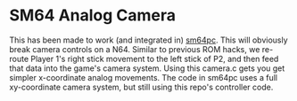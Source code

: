 # SM64 Analog Camera

This has been made to work (and integrated in) [sm64pc](https://github.com/sm64pc/sm64pc). This will obviously break camera controls on a N64.
Similar to previous ROM hacks, we re-route Player 1's right stick movement to the left stick of P2, and then feed that data into the game's camera system. Using this camera.c gets you get simpler x-coordinate analog movements. The code in sm64pc uses a full xy-coordinate camera system, but still using this repo's controller code.
